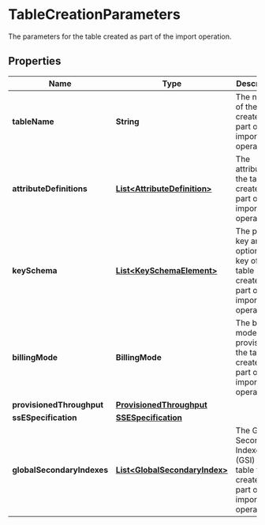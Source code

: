 

# TableCreationParameters

 The parameters for the table created as part of the import operation. 

## Properties

| Name | Type | Description | Notes |
|------------ | ------------- | ------------- | -------------|
|**tableName** | **String** |  The name of the table created as part of the import operation.  |  |
|**attributeDefinitions** | [**List&lt;AttributeDefinition&gt;**](AttributeDefinition.md) |  The attributes of the table created as part of the import operation.  |  |
|**keySchema** | [**List&lt;KeySchemaElement&gt;**](KeySchemaElement.md) |  The primary key and option sort key of the table created as part of the import operation.  |  |
|**billingMode** | **BillingMode** |  The billing mode for provisioning the table created as part of the import operation.  |  [optional] |
|**provisionedThroughput** | [**ProvisionedThroughput**](ProvisionedThroughput.md) |  |  [optional] |
|**ssESpecification** | [**SSESpecification**](SSESpecification.md) |  |  [optional] |
|**globalSecondaryIndexes** | [**List&lt;GlobalSecondaryIndex&gt;**](GlobalSecondaryIndex.md) |  The Global Secondary Indexes (GSI) of the table to be created as part of the import operation.  |  [optional] |



